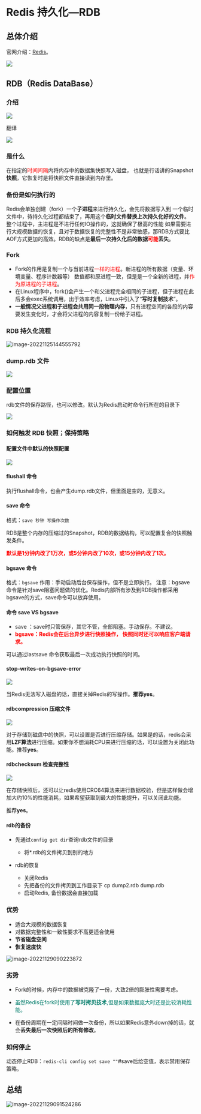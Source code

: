# Redis 持久化—RDB

## 总体介绍

官网介绍：[Redis](https://redis.io/)。

![](./assets/Snipaste_2022-11-25_10-55-21.png)

## RDB（Redis DataBase）

### 介绍

![](./assets/Snipaste_2022-11-25_11-10-28.png)



翻译

![](./assets/Snipaste_2022-11-25_11-11-20.png)

### 是什么

在指定的<font color="red">时间间隔</font>内将内存中的数据集快照写入磁盘， 也就是行话讲的Snapshot**快照**，它恢复时是将快照文件直接读到内存里。

### 备份是如何执行的

Redis会单独创建（fork）一个**子进程**来进行持久化，会先将数据写入到 一个临时文件中，待持久化过程都结束了，再用这个**临时文件替换上次持久化好的文件**。 整个过程中，主进程是不进行任何IO操作的，这就确保了极高的性能 如果需要进行大规模数据的恢复，且对于数据恢复的完整性不是非常敏感，那RDB方式要比AOF方式更加的高效。RDB的缺点是**最后一次持久化后的数据<font color="red">可能</font>丢失**。

### Fork

* Fork的作用是复制一个与当前进程<font color="red">一样的进程</font>。新进程的所有数据（变量、环境变量、程序计数器等） 数值都和原进程一致，但是是一个全新的进程，并<font color="red">作为原进程的子进程</font>。
* 在Linux程序中，fork()会产生一个和父进程完全相同的子进程，但子进程在此后多会exec系统调用，出于效率考虑，Linux中引入了“**写时复制技术**”。
* **一般情况父进程和子进程会共用同一段物理内存**，只有进程空间的各段的内容要发生变化时，才会将父进程的内容复制一份给子进程。

### RDB 持久化流程

![image-20221125144555792](./assets/image-20221125144555792.png)

### dump.rdb 文件

![](./assets/Snipaste_2022-11-25_16-10-19.png)

### 配置位置

rdb文件的保存路径，也可以修改。默认为Redis启动时命令行所在的目录下

![](./assets/Snipaste_2022-11-25_16-14-18.png)

### 如何触发 RDB 快照；保持策略

#### 配置文件中默认的快照配置

![](./assets/Snipaste_2022-11-25_16-19-27.png)

#### flushall 命令

执行flushall命令，也会产生dump.rdb文件，但里面是空的，无意义。

#### save 命令

格式：`save 秒钟 写操作次数`

RDB是整个内存的压缩过的Snapshot，RDB的数据结构，可以配置复合的快照触发条件。

<font color="red">**默认是1分钟内改了1万次，或5分钟内改了10次，或15分钟内改了1次。**</font>

#### bgsave 命令

格式：`bgsave`
作用：手动启动后台保存操作，但不是立即执行。
注意：bgsave命令是针对save阻塞问题做的优化。Redis内部所有涉及到RDB操作都采用bgsave的方式，save命令可以放弃使用。

#### 命令 save VS bgsave

* save ：save时只管保存，其它不管，全部阻塞。手动保存。不建议。
* <font color="red">**bgsave：Redis会在后台异步进行快照操作， 快照同时还可以响应客户端请求。**</font>

可以通过lastsave 命令获取最后一次成功执行快照的时间。

#### stop-writes-on-bgsave-error

![](./assets/Snipaste_2022-11-28_10-12-03.png)

当Redis无法写入磁盘的话，直接关掉Redis的写操作。**推荐yes**。

#### rdbcompression 压缩文件

![](./assets/Snipaste_2022-11-28_10-13-11.png)

对于存储到磁盘中的快照，可以设置是否进行压缩存储。如果是的话，redis会采用**LZF算法**进行压缩。如果你不想消耗CPU来进行压缩的话，可以设置为关闭此功能。推荐**yes**。

#### rdbchecksum 检查完整性

![](./assets/Snipaste_2022-11-28_15-47-51.png)

在存储快照后，还可以让redis使用CRC64算法来进行数据校验，但是这样做会增加大约10%的性能消耗，如果希望获取到最大的性能提升，可以关闭此功能。

推荐**yes**。

#### rdb的备份

* 先通过`config get dir`查询rdb文件的目录 
  * 将*.rdb的文件拷贝到别的地方

* rdb的恢复
  * 关闭Redis
  * 先把备份的文件拷贝到工作目录下 cp dump2.rdb dump.rdb
  * 启动Redis, 备份数据会直接加载

### 优势

* 适合大规模的数据恢复
* 对数据完整性和一致性要求不高更适合使用
* **节省磁盘空间**
* **恢复速度快**

![image-20221129090223872](./assets/image-20221129090223872.png)

### 劣势

* Fork的时候，内存中的数据被克隆了一份，大致2倍的膨胀性需要考虑。
* <font color="#007c6a">虽然Redis在fork时使用了**写时拷贝技术**,但是如果数据庞大时还是比较消耗性能。</font>

* 在备份周期在一定间隔时间做一次备份，所以如果Redis意外down掉的话，就会**丢失最后一次快照后的所有修改**。

### 如何停止

动态停止RDB：`redis-cli config set save ""`#save后给空值，表示禁用保存策略。

## 总结

![image-20221129091524286](./assets/image-20221129091524286.png)